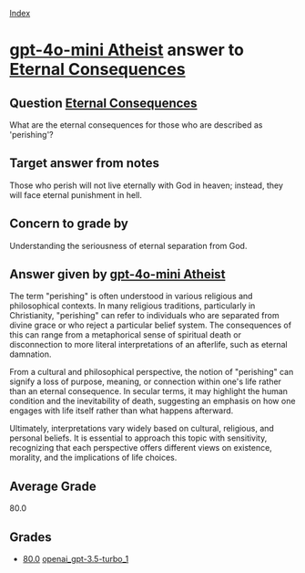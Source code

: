 
[Index](../../../index.md)
# [gpt-4o-mini Atheist](../../answering_models/gpt-4o-mini_Atheist.md) answer to [Eternal Consequences](../../questions/Eternal_Consequences.md)

## Question [Eternal Consequences](../../questions/Eternal_Consequences.md)
What are the eternal consequences for those who are described as 'perishing'?

## Target answer from notes
Those who perish will not live eternally with God in heaven; instead, they will face eternal punishment in hell.

## Concern to grade by
Understanding the seriousness of eternal separation from God.

## Answer given by [gpt-4o-mini Atheist](../../answering_models/gpt-4o-mini_Atheist.md)
The term "perishing" is often understood in various religious and philosophical contexts. In many religious traditions, particularly in Christianity, "perishing" can refer to individuals who are separated from divine grace or who reject a particular belief system. The consequences of this can range from a metaphorical sense of spiritual death or disconnection to more literal interpretations of an afterlife, such as eternal damnation.

From a cultural and philosophical perspective, the notion of "perishing" can signify a loss of purpose, meaning, or connection within one's life rather than an eternal consequence. In secular terms, it may highlight the human condition and the inevitability of death, suggesting an emphasis on how one engages with life itself rather than what happens afterward.

Ultimately, interpretations vary widely based on cultural, religious, and personal beliefs. It is essential to approach this topic with sensitivity, recognizing that each perspective offers different views on existence, morality, and the implications of life choices.

## Average Grade
80.0

## Grades
 * [80.0](./Eternal_Consequences_grades/openai_gpt-3.5-turbo_1.md) [openai_gpt-3.5-turbo_1](../../grading_models/openai_gpt-3.5-turbo_1.md)

